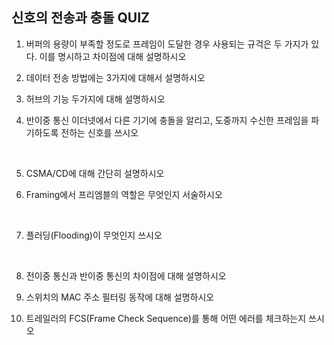 ## 신호의 전송과 충돌 QUIZ

1. 버퍼의 용량이 부족할 정도로 프레임이 도달한 경우 사용되는 규걱은 두 가지가 있다. 이를 명시하고 차이점에 대해 설명하시오



2. 데이터 전송 방법에는 3가지에 대해서 설명하시오



3. 허브의 기능 두가지에 대해 설명하시오



4. 반이중 통신 이더넷에서 다른 기기에 충돌을 알리고, 도중까지 수신한 프레임을 파기하도록 전하는 신호를 쓰시오

​		

5. CSMA/CD에 대해 간단히 설명하시오



6. Framing에서 프리엠블의 역할은 무엇인지 서술하시오

​		

7. 플러딩(Flooding)이 무엇인지 쓰시오

​		

8. 전이중 통신과 반이중 통신의 차이점에 대해 설명하시오



9. 스위치의 MAC 주소 필터링 동작에 대해 설명하시오



10. 트레일러의 FCS(Frame Check Sequence)를 통해 어떤 에러를 체크하는지 쓰시오



